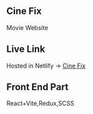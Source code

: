 ## Cine Fix
Movie Website

## Live Link 
Hosted in Netlify -> [Cine Fix](https://cinefixx.netlify.app/) 

## Front End Part
React+Vite,Redux,SCSS





